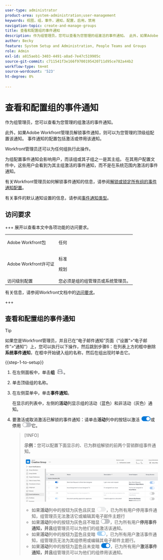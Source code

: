 ```yaml
---
user-type: administrator
product-area: system-administration;user-management
keywords: 视图，组，事件，通知，配置，启用，禁用
navigation-topic: create-and-manage-groups
title: 查看和配置组的事件通知
description: 作为组管理员，您可以查看为您管理的组激活的事件通知。 此外，如果Adobe Workfront管理员解锁事件通知，则可以为您管理的顶级组配置该通知。 事件通知的配置包括激活或停用该通知。
author: Becky
feature: System Setup and Administration, People Teams and Groups
role: Admin
exl-id: a815aeb1-3403-4491-a8ad-7e47c519905c
source-git-commit: c711541f3e166f9700195420711d95ce782a44b2
workflow-type: tm+mt
source-wordcount: '523'
ht-degree: 0%

---
```


# 查看和配置组的事件通知

作为组管理员，您可以查看为您管理的组激活的事件通知。

此外，如果Adobe Workfront管理员解锁事件通知，则可以为您管理的顶级组配置该通知。 事件通知的配置包括激活或停用该通知。

Workfront管理员还可以为任何组执行此操作。

为组配置事件通知会影响用户，而该组或其子组之一是其主组。 在其用户配置文件中，这些用户会看到为其主组激活的事件通知，而不是在系统范围内激活的事件通知。

有关Workfront管理员如何解锁事件通知的信息，请参阅[解锁或锁定所有组的事件通知配置](../../../administration-and-setup/manage-workfront/emails/unlock-configuration-of-event-notifications-for-groups.md)。

有关事件的默认通知设置的信息，请参阅[事件通知类型](../../../administration-and-setup/manage-workfront/emails/event-notifications-available-in-wf.md)。

## 访问要求

+++ 展开以查看本文中各项功能的访问要求。

<table style="table-layout:auto"> 
 <col> 
 <col> 
 <tbody> 
  <tr> 
   <td>Adobe Workfront包</td> 
   <td><p>任何</p></td> 
  </tr> 
  <tr> 
   <td>Adobe Workfront许可证</td> 
   <td><p>标准</p>
       <p>规划</p></td>
  </tr>
  <tr> 
   <td>访问级别配置</td> 
   <td>您必须是组的组管理员或系统管理员。</td>
  </tr>
 </tbody> 
</table>

有关信息，请参阅Workfront文档中的[访问要求](/help/quicksilver/administration-and-setup/add-users/access-levels-and-object-permissions/access-level-requirements-in-documentation.md)。

+++

## 查看和配置组的事件通知

>[!TIP]
>
>如果您是Workfront管理员，并且已在“电子邮件通知”页面（“设置”>“电子邮件”>“通知”）上，您可以执行以下操作，然后跳到步骤6：在列表上方的框中删除&#x200B;**系统事件通知**，在框中开始键入组的名称，然后在组出现时单击它。

{{step-1-to-setup}}

1. 在左侧面板中，单击&#x200B;**组** ![组](assets/groups-icon.png)。

1. 单击顶级组的名称。
1. 在左侧菜单中，单击&#x200B;**事件通知**。

   在显示的列表中，左侧的&#x200B;**活动**&#x200B;列显示组的活动（蓝色）和非活动（灰色）通知。

1. 要激活或取消激活已解锁的事件通知：请单击<strong>活动</strong>列中的按钮以激活 <img src="assets/email-notification-enabled-unlocked.png">或停用 <img src="assets/email-notification-disabled-unlocked.png">它。

   >[!INFO]
   >
   >**示例：**&#x200B;您可以配置下面显示的、已为群组解锁的前两个营销群组事件通知。</p> <p> <img src="assets/configure-group-event-notifications.png">
   >* 如果<strong>活动</strong>列中的按钮为灰色且灰显 <img src="assets/email-notification-disabled-locked.png">，已为所有用户停用事件通知，组管理员无法激活它或编辑其电子邮件主题行
   >* 如果<strong>活动</strong>列中的按钮为灰色且不暗显 <img src="assets/email-notification-disabled-unlocked.png">，已为所有用户<strong>停用事件通知，并且</strong>组管理员可以为他们的组激活该通知。
   >* 如果<strong>活动</strong>列中的按钮为蓝色且变暗 <img src="assets/email-notification-enabled-locked.png">，已为所有用户激活事件通知，组管理员无法为其组停用或编辑其电子邮件主题行。
   >* 如果<strong>活动</strong>列中的按钮为蓝色且未变暗 <img src="assets/email-notification-enabled-unlocked.png">，已为所有用户<strong>激活事件通知，并且</strong>组管理员可以为他们的组停用该通知。

<!--
This step (with substeps) is for functionality from a Sprint 3 2021 story that got put on hold. Also see the PDF on the story for some text earlier in the article that needs to be added. 

1. To customize the email subject line of an event notification,
  1. Click the name of the event notification.
  1. In the <strong>Event Notification</strong> box that displays, in the <strong>Email Subject Line</strong> box, change the text and fields, including custom fields, then click <strong>Update</strong> to save the new subject lines for your emails.
  IMPORTANT: The names of the fields added must match the camel case syntax of our database structure. For more information about how our objects and their fields are named in the Workfront database, see the <a href="../../../wf-api/workfront-api.md" class="MCXref xref">Adobe Workfront API</a>.
  For more information about customizing the email subject line of an event notification, see <a href="../../../administration-and-setup/manage-workfront/emails/custom-email-subjects-event-notification.md" class="MCXref xref">Customize email subjects for event notifications</a>. 
-->

